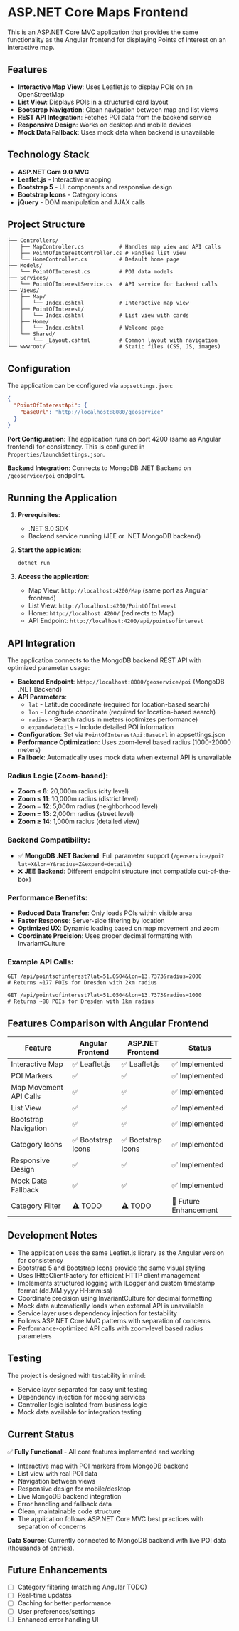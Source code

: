 # ASP.NET Core Maps Frontend

This is an ASP.NET Core MVC application that provides the same functionality as the Angular frontend for displaying Points of Interest on an interactive map.

## Features

- **Interactive Map View**: Uses Leaflet.js to display POIs on an OpenStreetMap
- **List View**: Displays POIs in a structured card layout  
- **Bootstrap Navigation**: Clean navigation between map and list views
- **REST API Integration**: Fetches POI data from the backend service
- **Responsive Design**: Works on desktop and mobile devices
- **Mock Data Fallback**: Uses mock data when backend is unavailable

## Technology Stack

- **ASP.NET Core 9.0 MVC**
- **Leaflet.js** - Interactive mapping
- **Bootstrap 5** - UI components and responsive design
- **Bootstrap Icons** - Category icons
- **jQuery** - DOM manipulation and AJAX calls

## Project Structure

```
├── Controllers/
│   ├── MapController.cs           # Handles map view and API calls
│   ├── PointOfInterestController.cs # Handles list view
│   └── HomeController.cs          # Default home page
├── Models/
│   └── PointOfInterest.cs         # POI data models
├── Services/
│   └── PointOfInterestService.cs  # API service for backend calls
├── Views/
│   ├── Map/
│   │   └── Index.cshtml           # Interactive map view
│   ├── PointOfInterest/
│   │   └── Index.cshtml           # List view with cards
│   ├── Home/
│   │   └── Index.cshtml           # Welcome page
│   └── Shared/
│       └── _Layout.cshtml         # Common layout with navigation
└── wwwroot/                       # Static files (CSS, JS, images)
```

## Configuration

The application can be configured via `appsettings.json`:

```json
{
  "PointOfInterestApi": {
    "BaseUrl": "http://localhost:8080/geoservice"
  }
}
```

**Port Configuration**: The application runs on port 4200 (same as Angular frontend) for consistency. This is configured in `Properties/launchSettings.json`.

**Backend Integration**: Connects to MongoDB .NET Backend on `/geoservice/poi` endpoint.

## Running the Application

1. **Prerequisites**: 
   - .NET 9.0 SDK
   - Backend service running (JEE or .NET MongoDB backend)

2. **Start the application**:
   ```bash
   dotnet run
   ```

3. **Access the application**:
   - Map View: `http://localhost:4200/Map` (same port as Angular frontend)
   - List View: `http://localhost:4200/PointOfInterest`
   - Home: `http://localhost:4200/` (redirects to Map)
   - API Endpoint: `http://localhost:4200/api/pointsofinterest`

## API Integration

The application connects to the MongoDB backend REST API with optimized parameter usage:

- **Backend Endpoint**: `http://localhost:8080/geoservice/poi` (MongoDB .NET Backend)
- **API Parameters**: 
  - `lat` - Latitude coordinate (required for location-based search)
  - `lon` - Longitude coordinate (required for location-based search)  
  - `radius` - Search radius in meters (optimizes performance)
  - `expand=details` - Include detailed POI information
- **Configuration**: Set via `PointOfInterestApi:BaseUrl` in appsettings.json
- **Performance Optimization**: Uses zoom-level based radius (1000-20000 meters)
- **Fallback**: Automatically uses mock data when external API is unavailable

### Radius Logic (Zoom-based):
- **Zoom ≤ 8**: 20,000m radius (city level)
- **Zoom ≤ 11**: 10,000m radius (district level)
- **Zoom = 12**: 5,000m radius (neighborhood level)
- **Zoom = 13**: 2,000m radius (street level)
- **Zoom ≥ 14**: 1,000m radius (detailed view)

### Backend Compatibility:
- ✅ **MongoDB .NET Backend**: Full parameter support (`/geoservice/poi?lat=X&lon=Y&radius=Z&expand=details`)
- ❌ **JEE Backend**: Different endpoint structure (not compatible out-of-the-box)

### Performance Benefits:
- **Reduced Data Transfer**: Only loads POIs within visible area
- **Faster Response**: Server-side filtering by location  
- **Optimized UX**: Dynamic loading based on map movement and zoom
- **Coordinate Precision**: Uses proper decimal formatting with InvariantCulture

### Example API Calls:
```
GET /api/pointsofinterest?lat=51.0504&lon=13.7373&radius=2000
# Returns ~177 POIs for Dresden with 2km radius

GET /api/pointsofinterest?lat=51.0504&lon=13.7373&radius=1000  
# Returns ~88 POIs for Dresden with 1km radius
```

## Features Comparison with Angular Frontend

| Feature | Angular Frontend | ASP.NET Frontend | Status |
|---------|------------------|------------------|--------|
| Interactive Map | ✅ Leaflet.js | ✅ Leaflet.js | ✅ Implemented |
| POI Markers | ✅ | ✅ | ✅ Implemented |
| Map Movement API Calls | ✅ | ✅ | ✅ Implemented |
| List View | ✅ | ✅ | ✅ Implemented |
| Bootstrap Navigation | ✅ | ✅ | ✅ Implemented |
| Category Icons | ✅ Bootstrap Icons | ✅ Bootstrap Icons | ✅ Implemented |
| Responsive Design | ✅ | ✅ | ✅ Implemented |
| Mock Data Fallback | ✅ | ✅ | ✅ Implemented |
| Category Filter | ⚠️ TODO | ⚠️ TODO | 🔄 Future Enhancement |

## Development Notes

- The application uses the same Leaflet.js library as the Angular version for consistency
- Bootstrap 5 and Bootstrap Icons provide the same visual styling  
- Uses IHttpClientFactory for efficient HTTP client management
- Implements structured logging with ILogger and custom timestamp format (dd.MM.yyyy HH:mm:ss)
- Coordinate precision using InvariantCulture for decimal formatting
- Mock data automatically loads when external API is unavailable
- Service layer uses dependency injection for testability
- Follows ASP.NET Core MVC patterns with separation of concerns
- Performance-optimized API calls with zoom-level based radius parameters

## Testing

The project is designed with testability in mind:
- Service layer separated for easy unit testing
- Dependency injection for mocking services
- Controller logic isolated from business logic
- Mock data available for integration testing

## Current Status

✅ **Fully Functional** - All core features implemented and working
- Interactive map with POI markers from MongoDB backend
- List view with real POI data  
- Navigation between views
- Responsive design for mobile/desktop
- Live MongoDB backend integration
- Error handling and fallback data
- Clean, maintainable code structure
- The application follows ASP.NET Core MVC best practices with separation of concerns

**Data Source**: Currently connected to MongoDB backend with live POI data (thousands of entries).

## Future Enhancements

- [ ] Category filtering (matching Angular TODO)
- [ ] Real-time updates
- [ ] Caching for better performance
- [ ] User preferences/settings
- [ ] Enhanced error handling UI